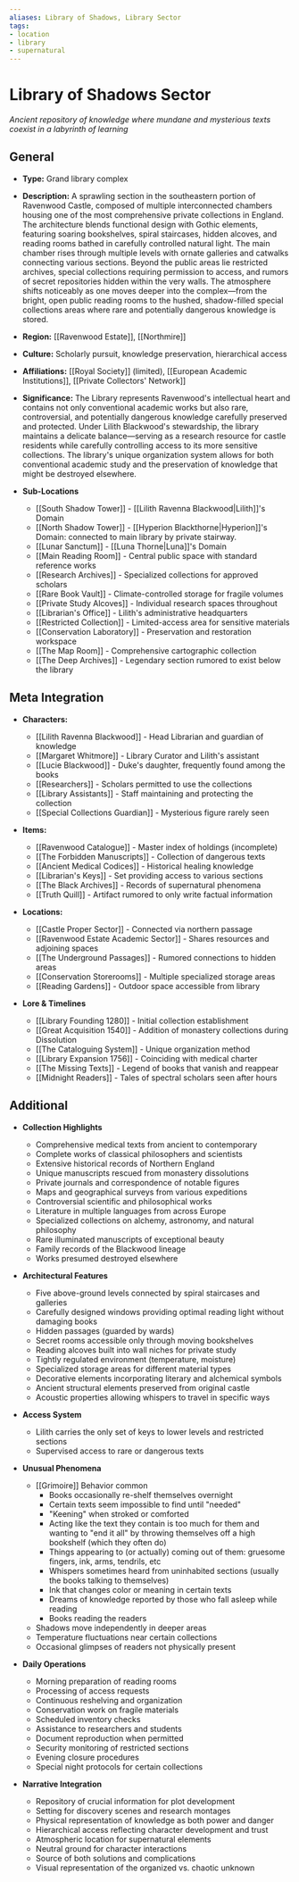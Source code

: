 ```yaml
---
aliases: Library of Shadows, Library Sector
tags: 
- location
- library
- supernatural
---
```

# Library of Shadows Sector
*Ancient repository of knowledge where mundane and mysterious texts coexist in a labyrinth of learning*

## General

- **Type:** Grand library complex
- **Description:** A sprawling section in the southeastern portion of Ravenwood Castle, composed of multiple interconnected chambers housing one of the most comprehensive private collections in England. The architecture blends functional design with Gothic elements, featuring soaring bookshelves, spiral staircases, hidden alcoves, and reading rooms bathed in carefully controlled natural light. The main chamber rises through multiple levels with ornate galleries and catwalks connecting various sections. Beyond the public areas lie restricted archives, special collections requiring permission to access, and rumors of secret repositories hidden within the very walls. The atmosphere shifts noticeably as one moves deeper into the complex—from the bright, open public reading rooms to the hushed, shadow-filled special collections areas where rare and potentially dangerous knowledge is stored.

- **Region:** [[Ravenwood Estate]], [[Northmire]]
- **Culture:** Scholarly pursuit, knowledge preservation, hierarchical access
- **Affiliations:** [[Royal Society]] (limited), [[European Academic Institutions]], [[Private Collectors' Network]]
- **Significance:** The Library represents Ravenwood's intellectual heart and contains not only conventional academic works but also rare, controversial, and potentially dangerous knowledge carefully preserved and protected. Under Lilith Blackwood's stewardship, the library maintains a delicate balance—serving as a research resource for castle residents while carefully controlling access to its more sensitive collections. The library's unique organization system allows for both conventional academic study and the preservation of knowledge that might be destroyed elsewhere.

- **Sub-Locations**
	- [[South Shadow Tower]] - [[Lilith Ravenna Blackwood|Lilith]]'s Domain
	- [[North Shadow Tower]] - [[Hyperion Blackthorne|Hyperion]]'s Domain: connected to main library by private stairway.
	- [[Lunar Sanctum]] - [[Luna Thorne|Luna]]'s Domain
	- [[Main Reading Room]] - Central public space with standard reference works
	- [[Research Archives]] - Specialized collections for approved scholars
	- [[Rare Book Vault]] - Climate-controlled storage for fragile volumes
	- [[Private Study Alcoves]] - Individual research spaces throughout
	- [[Librarian's Office]] - Lilith's administrative headquarters
	- [[Restricted Collection]] - Limited-access area for sensitive materials
	- [[Conservation Laboratory]] - Preservation and restoration workspace
	- [[The Map Room]] - Comprehensive cartographic collection
	- [[The Deep Archives]] - Legendary section rumored to exist below the library

## Meta Integration

- **Characters:**
	- [[Lilith Ravenna Blackwood]] - Head Librarian and guardian of knowledge
	- [[Margaret Whitmore]] - Library Curator and Lilith's assistant
	- [[Lucie Blackwood]] - Duke's daughter, frequently found among the books
	- [[Researchers]] - Scholars permitted to use the collections
	- [[Library Assistants]] - Staff maintaining and protecting the collection
	- [[Special Collections Guardian]] - Mysterious figure rarely seen

- **Items:**
	- [[Ravenwood Catalogue]] - Master index of holdings (incomplete)
	- [[The Forbidden Manuscripts]] - Collection of dangerous texts
	- [[Ancient Medical Codices]] - Historical healing knowledge
	- [[Librarian's Keys]] - Set providing access to various sections
	- [[The Black Archives]] - Records of supernatural phenomena
	- [[Truth Quill]] - Artifact rumored to only write factual information

- **Locations:** 
	- [[Castle Proper Sector]] - Connected via northern passage
	- [[Ravenwood Estate Academic Sector]] - Shares resources and adjoining spaces
	- [[The Underground Passages]] - Rumored connections to hidden areas
	- [[Conservation Storerooms]] - Multiple specialized storage areas
	- [[Reading Gardens]] - Outdoor space accessible from library

- **Lore & Timelines**
	- [[Library Founding 1280]] - Initial collection establishment
	- [[Great Acquisition 1540]] - Addition of monastery collections during Dissolution
	- [[The Cataloguing System]] - Unique organization method
	- [[Library Expansion 1756]] - Coinciding with medical charter
	- [[The Missing Texts]] - Legend of books that vanish and reappear
	- [[Midnight Readers]] - Tales of spectral scholars seen after hours

## Additional

- **Collection Highlights**
	- Comprehensive medical texts from ancient to contemporary
	- Complete works of classical philosophers and scientists
	- Extensive historical records of Northern England
	- Unique manuscripts rescued from monastery dissolutions
	- Private journals and correspondence of notable figures
	- Maps and geographical surveys from various expeditions
	- Controversial scientific and philosophical works
	- Literature in multiple languages from across Europe
	- Specialized collections on alchemy, astronomy, and natural philosophy
	- Rare illuminated manuscripts of exceptional beauty
	- Family records of the Blackwood lineage
	- Works presumed destroyed elsewhere

- **Architectural Features**
	- Five above-ground levels connected by spiral staircases and galleries
	- Carefully designed windows providing optimal reading light without damaging books
	- Hidden passages (guarded by wards)
	- Secret rooms accessible only through moving bookshelves
	- Reading alcoves built into wall niches for private study
	- Tightly regulated environment (temperature, moisture)
	- Specialized storage areas for different material types
	- Decorative elements incorporating literary and alchemical symbols
	- Ancient structural elements preserved from original castle
	- Acoustic properties allowing whispers to travel in specific ways

- **Access System**
	- Lilith carries the only set of keys to lower levels and restricted sections
	- Supervised access to rare or dangerous texts

- **Unusual Phenomena**
	- [[Grimoire]] Behavior common
		- Books occasionally re-shelf themselves overnight
		- Certain texts seem impossible to find until "needed"
		- "Keening" when stroked or comforted
		- Acting like the text they contain is too much for them and wanting to "end it all" by throwing themselves off a high bookshelf (which they often do)
		- Things appearing to (or actually) coming out of them: gruesome fingers, ink, arms, tendrils, etc
		- Whispers sometimes heard from uninhabited sections (usually the books talking to themselves)
		- Ink that changes color or meaning in certain texts
		- Dreams of knowledge reported by those who fall asleep while reading
		- Books reading the readers
	- Shadows move independently in deeper areas
	- Temperature fluctuations near certain collections
	- Occasional glimpses of readers not physically present

- **Daily Operations**
	- Morning preparation of reading rooms
	- Processing of access requests
	- Continuous reshelving and organization
	- Conservation work on fragile materials
	- Scheduled inventory checks
	- Assistance to researchers and students
	- Document reproduction when permitted
	- Security monitoring of restricted sections
	- Evening closure procedures
	- Special night protocols for certain collections

- **Narrative Integration**
	- Repository of crucial information for plot development
	- Setting for discovery scenes and research montages
	- Physical representation of knowledge as both power and danger
	- Hierarchical access reflecting character development and trust
	- Atmospheric location for supernatural elements
	- Neutral ground for character interactions
	- Source of both solutions and complications
	- Visual representation of the organized vs. chaotic unknown